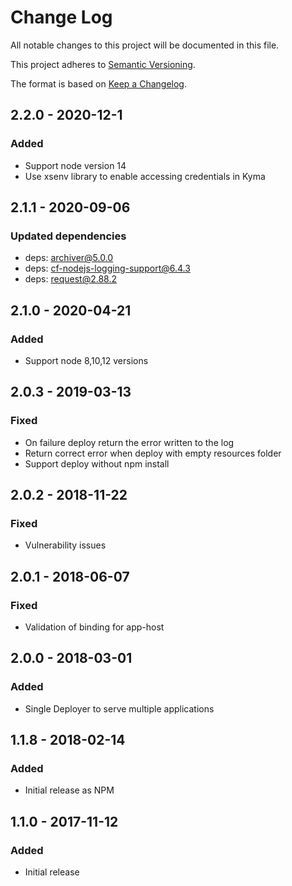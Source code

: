 # Change Log
All notable changes to this project will be documented in this file.

This project adheres to [Semantic Versioning](http://semver.org/).

The format is based on [Keep a Changelog](http://keepachangelog.com/).

## 2.2.0 - 2020-12-1

### Added
- Support node version 14
- Use xsenv library to enable accessing credentials in Kyma

## 2.1.1 - 2020-09-06

### Updated dependencies
- deps: archiver@5.0.0
- deps: cf-nodejs-logging-support@6.4.3
- deps: request@2.88.2

## 2.1.0 - 2020-04-21

### Added
- Support node 8,10,12 versions

## 2.0.3 - 2019-03-13

### Fixed
- On failure deploy return the error written to the log
- Return correct error when deploy with empty resources folder
- Support deploy without npm install

## 2.0.2 - 2018-11-22

### Fixed
- Vulnerability issues


## 2.0.1 - 2018-06-07

### Fixed
- Validation of binding for app-host

## 2.0.0 - 2018-03-01

### Added
- Single Deployer to serve multiple applications

## 1.1.8 - 2018-02-14

### Added
- Initial release as NPM

## 1.1.0 - 2017-11-12

### Added
- Initial release
